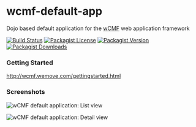 wcmf-default-app
================

Dojo based default application for the [wCMF](https://github.com/iherwig/wcmf) web application framework

[![Build Status](https://img.shields.io/travis/iherwig/wcmf-default-app.svg?style=flat-square)](https://travis-ci.org/iherwig/wcmf-default-app)
[![Packagist License](https://img.shields.io/packagist/l/wcmf/wcmf-default-app.svg?style=flat-square)](https://github.com/iherwig/wcmf-default-app/blob/master/LICENSE)
[![Packagist Version](https://img.shields.io/packagist/v/wcmf/wcmf-default-app.svg?style=flat-square)](https://packagist.org/packages/wcmf/wcmf-default-app)
[![Packagist Downloads](https://img.shields.io/packagist/dt/wcmf/wcmf-default-app.svg?style=flat-square)](https://packagist.org/packages/wcmf/wcmf-default-app)

### Getting Started

http://wcmf.wemove.com/gettingstarted.html

### Screenshots

![wCMF default application: List view](http://wcmf.wemove.com/wcmf-default-app1ws.png)

![wCMF default application: Detail view](http://wcmf.wemove.com/wcmf-default-app2ws.png)
